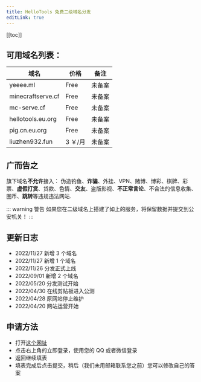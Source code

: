 ```yaml
---
title: HelloTools 免费二级域名分发
editLink: true
---
```


[[toc]]

## 可用域名列表：

| 域名              | 价格    | 备注   |
| ----------------- | ------- | ------ |
| yeeee.ml          | Free    | 未备案 |
| minecraftserve.cf | Free    | 未备案 |
| mc-serve.cf       | Free    | 未备案 |
| hellotools.eu.org | Free    | 未备案 |
| pig.cn.eu.org     | Free    | 未备案 |
| liuzhen932.fun    | 3 ￥/月 | 未备案 |

## 广而告之

旗下域名**不允许**接入：
伪造钓鱼、**诈骗**、外挂、VPN、赌博、博彩、棋牌、彩票、**虚假打赏**、贷款、色情、**交友**、盗版影视、**不正常言论**、不合法的信息收集、圈币、**跳转**等违规违法网站.

::: warning 警告
如果您在二级域名上搭建了如上的服务，将保留数据并提交到公安机关！
:::

## 更新日志

- 2022/11/27 新增 3 个域名
- 2022/11/27 新增 1 个域名
- 2022/11/26 分发正式上线
- 2022/09/01 新增 2 个域名
- 2022/05/20 分发测试开始
- 2022/04/30 在线剪贴板进入公测
- 2022/04/28 原网站停止维护
- 2022/04/20 网站运营开始

## 申请方法

- 打开[这个网址]()
- 点击右上角的立即登录，使用您的 QQ 或者微信登录
- 返回继续填表
- 填表完成后点击提交，稍后（我们未用邮箱联系您之前）您可以修改自己的答案
